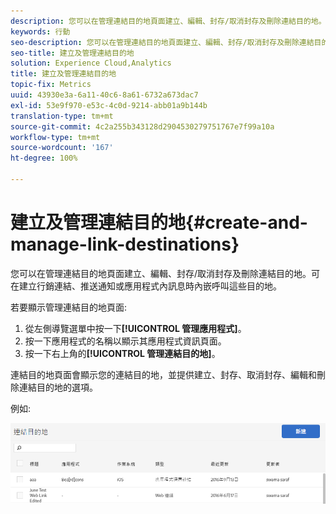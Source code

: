 ```yaml
---
description: 您可以在管理連結目的地頁面建立、編輯、封存/取消封存及刪除連結目的地。可在建立行銷連結、推送通知或應用程式內訊息時內嵌呼叫這些目的地。
keywords: 行動
seo-description: 您可以在管理連結目的地頁面建立、編輯、封存/取消封存及刪除連結目的地。可在建立行銷連結、推送通知或應用程式內訊息時內嵌呼叫這些目的地。
seo-title: 建立及管理連結目的地
solution: Experience Cloud,Analytics
title: 建立及管理連結目的地
topic-fix: Metrics
uuid: 43930e3a-6a11-40c6-8a61-6732a673dac7
exl-id: 53e9f970-e53c-4c0d-9214-abb01a9b144b
translation-type: tm+mt
source-git-commit: 4c2a255b343128d2904530279751767e7f99a10a
workflow-type: tm+mt
source-wordcount: '167'
ht-degree: 100%

---
```


# 建立及管理連結目的地{#create-and-manage-link-destinations}

您可以在管理連結目的地頁面建立、編輯、封存/取消封存及刪除連結目的地。可在建立行銷連結、推送通知或應用程式內訊息時內嵌呼叫這些目的地。

若要顯示管理連結目的地頁面:

1. 從左側導覽選單中按一下&#x200B;**[!UICONTROL 管理應用程式]**。
1. 按一下應用程式的名稱以顯示其應用程式資訊頁面。
1. 按一下右上角的&#x200B;**[!UICONTROL 管理連結目的地]**。

連結目的地頁面會顯示您的連結目的地，並提供建立、封存、取消封存、編輯和刪除連結目的地的選項。

例如:

![](assets/link_destinations_list.png)

